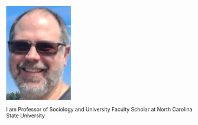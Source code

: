 ![Alt text](/steve_blowing_rock_smB.jpg?raw=true "Optional Title")
 
 I am Professor of Sociology and University Faculty Scholar at North Carolina State University



 
